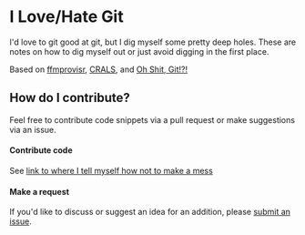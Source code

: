 # I Love/Hate Git

I'd love to git good at git, but I dig myself some pretty deep holes. These are notes on how to dig myself out or just avoid digging in the first place.

Based on [ffmprovisr](https://amiaopensource.github.io/ffmprovisr/), [CRALS](http://dd388.github.io/crals/), and [Oh Shit, Git!?!](https://ohshitgit.com/)

## How do I contribute?

Feel free to contribute code snippets via a pull request or make suggestions via an issue.

#### Contribute code

See [link to where I tell myself how not to make a mess]()

#### Make a request

If you'd like to discuss or suggest an idea for an addition, please [submit an issue](https://github.com/nkrabben/gitout/issues).